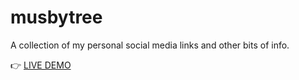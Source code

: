 # musbytree

A collection of my personal social media links and other bits of info.

👉 [LIVE DEMO](https://musbynice.com/)
